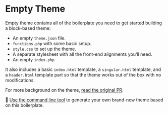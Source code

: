 # Empty Theme

Empty theme contains all of the boilerplate you need to get started building a block-based theme: 

- An empty `theme.json` file. 
- `functions.php` with some basic setup.
- `style.css` to set up the theme.
- A separate stylesheet with all the front-end alignments you'll need. 
- An empty `index.php`

It also includes a basic `index.html` template, a `singular.html` template, and a `header.html` template part so that the theme works out of the box with no modifications. 

For more background on the theme, [read the original PR](https://github.com/WordPress/theme-experiments/pull/81). 

🌟 [Use the command line tool](https://github.com/WordPress/theme-experiments#generating-your-own-starter-theme) to generate your own brand-new theme based on this boilerplate.
